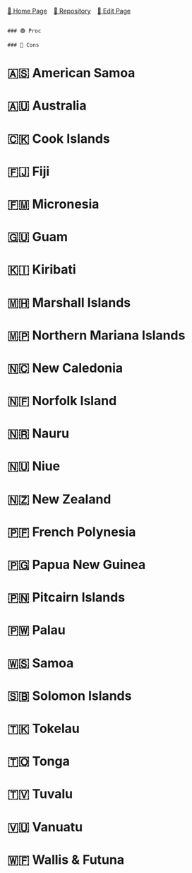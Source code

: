 
[🚀 Home Page](https://andrewalevin.github.io/) &ensp;  [🏰 Repository](https://github.com/andrewalevin/andrewalevin.github.io) &ensp;  [🔨 Edit Page](https://github.com/andrewalevin/andrewalevin.github.io/edit/main/countries/oceania.md)




```

### 🟢 Proc

### 🔴 Cons

```






# 🇦🇸 American Samoa



# 🇦🇺 Australia



# 🇨🇰 Cook Islands



# 🇫🇯 Fiji



# 🇫🇲 Micronesia



# 🇬🇺 Guam



# 🇰🇮 Kiribati



# 🇲🇭 Marshall Islands



# 🇲🇵 Northern Mariana Islands



# 🇳🇨 New Caledonia



# 🇳🇫 Norfolk Island



# 🇳🇷 Nauru



# 🇳🇺 Niue



# 🇳🇿 New Zealand



# 🇵🇫 French Polynesia



# 🇵🇬 Papua New Guinea



# 🇵🇳 Pitcairn Islands



# 🇵🇼 Palau



# 🇼🇸 Samoa



# 🇸🇧 Solomon Islands



# 🇹🇰 Tokelau



# 🇹🇴 Tonga



# 🇹🇻 Tuvalu



# 🇻🇺 Vanuatu



# 🇼🇫 Wallis & Futuna


